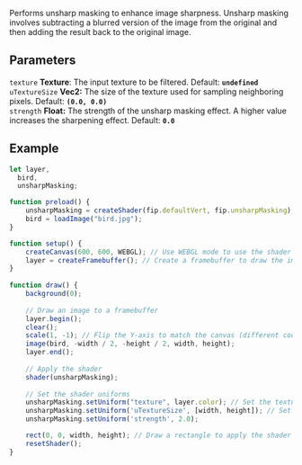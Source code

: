 Performs unsharp masking to enhance image sharpness. Unsharp masking involves subtracting a blurred version of the image from the original and then adding the result back to the original image. 

## Parameters
`texture` **Texture**: The input texture to be filtered. Default: **`undefined`**
<br>
`uTextureSize` **Vec2:** The size of the texture used for sampling neighboring pixels. Default: **`(0.0, 0.0)`**
<br>
`strength` **Float:** The strength of the unsharp masking effect. A higher value increases the sharpening effect. Default: **`0.0`**

## Example
```javascript
let layer,
  bird,
  unsharpMasking;

function preload() {
    unsharpMasking = createShader(fip.defaultVert, fip.unsharpMasking); // Load the shader
    bird = loadImage("bird.jpg");
}

function setup() {
    createCanvas(600, 600, WEBGL); // Use WEBGL mode to use the shader
    layer = createFramebuffer(); // Create a framebuffer to draw the image onto (faster p5.js version of createGraphics())
}
  
function draw() {
    background(0);
    
    // Draw an image to a framebuffer 
    layer.begin();
    clear();
    scale(1, -1); // Flip the Y-axis to match the canvas (different coordinate system in framebuffer)
    image(bird, -width / 2, -height / 2, width, height);
    layer.end();
    
    // Apply the shader
    shader(unsharpMasking);
    
    // Set the shader uniforms
    unsharpMasking.setUniform("texture", layer.color); // Set the texture to apply the shader to
    unsharpMasking.setUniform('uTextureSize', [width, height]); // Set the size of the texture used
    unsharpMasking.setUniform('strength', 2.0);

    rect(0, 0, width, height); // Draw a rectangle to apply the shader to
    resetShader(); 
}
```